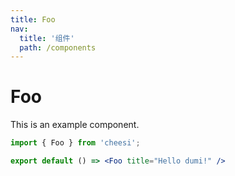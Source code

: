 ```yaml
---
title: Foo
nav:
  title: '组件'
  path: /components
---
```

# Foo

This is an example component.

```jsx
import { Foo } from 'cheesi';

export default () => <Foo title="Hello dumi!" />
```

